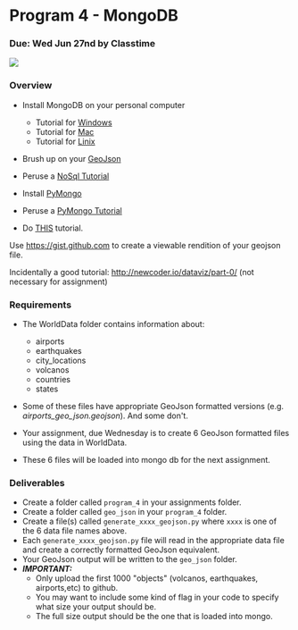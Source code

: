 Program 4 - MongoDB 
=========

### Due: Wed Jun 27nd by Classtime

![](https://d3vv6lp55qjaqc.cloudfront.net/items/3f2W3H0N2h3H11402t3a/1024x512_cropped.png) 

### Overview

- Install MongoDB on your personal computer
    - Tutorial for [Windows](https://docs.mongodb.com/manual/tutorial/install-mongodb-on-windows/)
    - Tutorial for [Mac](https://docs.mongodb.com/manual/tutorial/install-mongodb-on-os-x/)
    - Tutorial for [Linix](https://docs.mongodb.com/manual/administration/install-on-linux/) 

- Brush up on your [GeoJson](https://tools.ietf.org/html/rfc7946)


- Peruse a [NoSql Tutorial](http://no.sqlzoo.net/wiki/Main_Page)
- Install [PyMongo](https://api.mongodb.com/python/current/installation.html)
- Peruse a [PyMongo Tutorial](https://api.mongodb.com/python/current/tutorial.html)

- Do [THIS](http://tugdualgrall.blogspot.com/2014/08/introduction-to-mongodb-geospatial.html) tutorial.

Use https://gist.github.com to create a viewable rendition of your geojson file.


Incidentally a good tutorial: http://newcoder.io/dataviz/part-0/ (not necessary for assignment)


### Requirements
- The WorldData folder contains information about:
    - airports
    - earthquakes
    - city_locations
    - volcanos
    - countries
    - states 

- Some of these files have appropriate GeoJson formatted versions (e.g. _airports_geo_json.geojson_). And some don't. 
- Your assignment, due Wednesday is to create 6 GeoJson formatted files using the data in WorldData.
- These 6 files will be loaded into mongo db for the next assignment. 

### Deliverables
- Create a folder called `program_4` in your assignments folder.
- Create a folder called `geo_json` in your `program_4` folder.
- Create a file(s) called `generate_xxxx_geojson.py` where `xxxx` is one of the 6 data file names above.
- Each `generate_xxxx_geojson.py` file will read in the appropriate data file and create a correctly formatted GeoJson equivalent. 
- Your GeoJson output will be written to the `geo_json` folder.
- ***IMPORTANT:*** 
    - Only upload the first 1000 "objects" (volcanos, earthquakes, airports,etc) to github. 
    - You may want to include some kind of flag in your code to specify what size your output should be. 
    - The full size output should be the one that is loaded into mongo.

